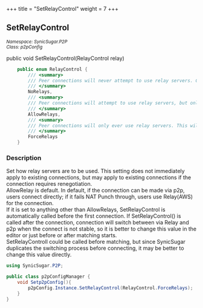 +++
title = "SetRelayControl"
weight = 7
+++
## SetRelayControl
<small>*Namespace: SynicSugar.P2P* <br>
*Class: p2pConfig* </small>

public void SetRelayControl(RelayControl relay)


```cs
    public enum RelayControl {
        /// <summary>
        /// Peer connections will never attempt to use relay servers. Clients with restrictive NATs may not be able to connect to peers.
        /// </summary>
        NoRelays, 
        /// <summary>
        /// Peer connections will attempt to use relay servers, but only after direct connection attempts fail. This is the default value if not changed.
        /// </summary>
        AllowRelays, 
        /// <summary>
        /// Peer connections will only ever use relay servers. This will add latency to all connections, but will hide IP Addresses from peers.
        /// </summary>
        ForceRelays
    }
```

### Description
Set how relay servers are to be used. This setting does not immediately apply to existing connections, but may apply to existing connections if the connection requires renegotiation.<br> 
AllowRelay is default. In default, if the connection can be made via p2p, users connect directly; if it fails NAT Punch through, users use Relay(AWS) for the connection.<br>
If it is set to anything other than AllowRelays, SetRelayControl is automatically called before the first connection. If SetRelayControl() is called after the connection, connection will switch between via Relay and p2p when the connect is not stable, so it is better to change this value in the editor or just before or after matching starts.<br> 
SetRelayControll could be called before matching, but since SynicSugar duplicates the switching process before connecting, it may be better to change this value directly.


```cs
using SynicSugar.P2P;

public class p2pConfigManager {
    void Setp2pConfig(){
        p2pConfig.Instance.SetRelayControl(RelayControl.ForceRelays);
    }
}
```